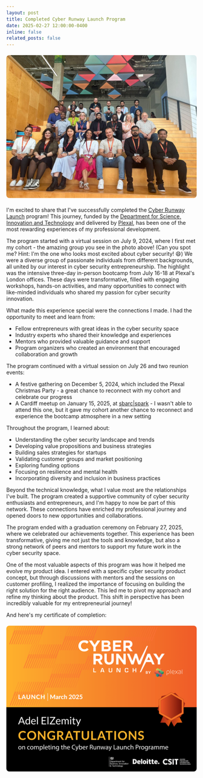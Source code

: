 ```yaml
---
layout: post
title: Completed Cyber Runway Launch Program
date: 2025-02-27 12:00:00-0400
inline: false
related_posts: false
---
```


<div style="text-align: center; margin: 20px 0;">
    <img src="/assets/img/cyber-runway-launch-2025.jpeg" alt="Cyber Runway Launch Cohort 2025" style="max-width: 100%; height: auto; border-radius: 8px;">
</div>

I'm excited to share that I've successfully completed the [Cyber Runway Launch](https://www.plexal.com/cyber-runway-launch/) program! This journey, funded by the [Department for Science, Innovation and Technology](https://www.gov.uk/government/organisations/department-for-science-innovation-and-technology) and delivered by [Plexal](https://www.plexal.com/), has been one of the most rewarding experiences of my professional development.

The program started with a virtual session on July 9, 2024, where I first met my cohort - the amazing group you see in the photo above! (Can you spot me? Hint: I'm the one who looks most excited about cyber security! 😄) We were a diverse group of passionate individuals from different backgrounds, all united by our interest in cyber security entrepreneurship. The highlight was the intensive three-day in-person bootcamp from July 16-18 at Plexal's London offices. These days were transformative, filled with engaging workshops, hands-on activities, and many opportunities to connect with like-minded individuals who shared my passion for cyber security innovation.

What made this experience special were the connections I made. I had the opportunity to meet and learn from:
- Fellow entrepreneurs with great ideas in the cyber security space
- Industry experts who shared their knowledge and experiences
- Mentors who provided valuable guidance and support
- Program organizers who created an environment that encouraged collaboration and growth

The program continued with a virtual session on July 26 and two reunion events:
- A festive gathering on December 5, 2024, which included the Plexal Christmas Party - a great chance to reconnect with my cohort and celebrate our progress
- A Cardiff meetup on January 15, 2025, at [sbarc\|spark](https://www.cardiff.ac.uk/campus-developments/projects/spark) - I wasn't able to attend this one, but it gave my cohort another chance to reconnect and experience the bootcamp atmosphere in a new setting

Throughout the program, I learned about:
- Understanding the cyber security landscape and trends
- Developing value propositions and business strategies
- Building sales strategies for startups
- Validating customer groups and market positioning
- Exploring funding options
- Focusing on resilience and mental health
- Incorporating diversity and inclusion in business practices

Beyond the technical knowledge, what I value most are the relationships I've built. The program created a supportive community of cyber security enthusiasts and entrepreneurs, and I'm happy to now be part of this network. These connections have enriched my professional journey and opened doors to new opportunities and collaborations.

The program ended with a graduation ceremony on February 27, 2025, where we celebrated our achievements together. This experience has been transformative, giving me not just the tools and knowledge, but also a strong network of peers and mentors to support my future work in the cyber security space.

One of the most valuable aspects of this program was how it helped me evolve my product idea. I entered with a specific cyber security product concept, but through discussions with mentors and the sessions on customer profiling, I realized the importance of focusing on building the right solution for the right audience. This led me to pivot my approach and refine my thinking about the product. This shift in perspective has been incredibly valuable for my entrepreneurial journey!

And here's my certificate of completion:

<div style="text-align: center; margin: 20px 0;">
    <img src="/assets/img/cyber-runway-launch-2025-certificate.png" alt="Cyber Runway Launch Certificate" style="max-width: 100%; height: auto; border-radius: 8px;">
</div> 
